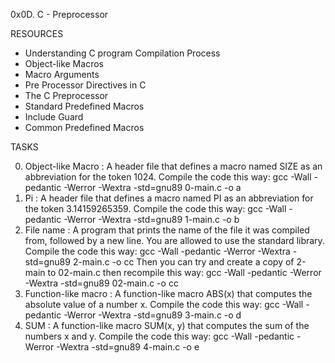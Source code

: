 0x0D. C - Preprocessor

RESOURCES

* Understanding C program Compilation Process
* Object-like Macros
* Macro Arguments
* Pre Processor Directives in C
* The C Preprocessor
* Standard Predefined Macros
* Include Guard
* Common Predefined Macros

TASKS

0. Object-like Macro : A header file that defines a macro named SIZE as an abbreviation for the token 1024.
Compile the code this way: gcc -Wall -pedantic -Werror -Wextra -std=gnu89 0-main.c -o a
1. Pi : A header file that defines a macro named PI as an abbreviation for the token 3.14159265359.
Compile the code this way: gcc -Wall -pedantic -Werror -Wextra -std=gnu89 1-main.c -o b
2. File name : A program that prints the name of the file it was compiled from, followed by a new line.
You are allowed to use the standard library.
Compile the code this way: gcc -Wall -pedantic -Werror -Wextra -std=gnu89 2-main.c -o cc
Then you can try and create a copy of 2-main to 02-main.c then recompile this way: gcc -Wall -pedantic -Werror -Wextra -std=gnu89 02-main.c -o cc
3. Function-like macro : A function-like macro ABS(x) that computes the absolute value of a number x.
Compile the code this way: gcc -Wall -pedantic -Werror -Wextra -std=gnu89 3-main.c -o d
4. SUM : A function-like macro SUM(x, y) that computes the sum of the numbers x and y.
Compile the code this way: gcc -Wall -pedantic -Werror -Wextra -std=gnu89 4-main.c -o e
